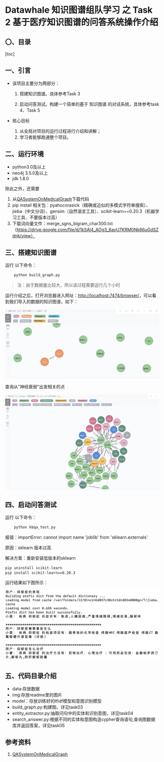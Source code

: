 # Datawhale 知识图谱组队学习 之 Task 2 基于医疗知识图谱的问答系统操作介绍

## 〇、目录

[toc]

## 一、引言

- 该项目主要分为两部分：
  1. 搭建知识图谱。具体参考Task 3

  2. 启动问答测试。构建一个简单的基于 知识图谱 的对话系统，具体参考task 4、Task 5 

- 核心目标

  1.  从全局对项目的运行过程进行介绍和讲解；
  2. 学习者能够跑通整个项目。

## 二、运行环境

- python3.0及以上
- neo4j 3.5.0及以上
- jdk 1.8.0

除此之外，还需要

1. 从[QASystemOnMedicalGraph](https://github.com/zhihao-chen/QASystemOnMedicalGraph)下载代码
2. pip install 相关包：pyahocorasick（精确或近似的多模式字符串搜索）、jieba（中文分词）、gensim（自然语言工具）、scikit-learn==0.20.3（机器学习工具、不要版本过高）
3. 下载词向量文件：merge_sgns_bigram_char300.txt （https://drive.google.com/file/d/1kSAl4_AOg3_6ayU7KRM0Nk66uGdSZdnk/view）

## 三、搭建知识图谱

运行 以下命令：

```s
    python build_graph.py 
```

> 注：由于数据量比较大，所以该过程需要运行几个小时 

运行介绍之后，打开浏览器进入网址：[http://localhost:7474/browser/](http://localhost:7474/browser/)，可以看到我们导入的数据的知识图谱，如下：

<img src="task02.assets/image-20210112130329349.png" alt="image-20210112130329349" style="zoom:50%;" />

查询从"神经衰弱"出发相关的点

<img src="task02.assets/image-20210112131416731.png" alt="image-20210112131416731" style="zoom:50%;" />

## 四、启动问答测试

运行 以下命令：

```s
    python kbqa_test.py
```

报错：importError: cannot import name 'joblib' from 'sklearn.externals'

原因：sklearn 版本过高

解决方案：重新安装低版本的sklearn

```
pip uninstall scikit-learn
pip install scikit-learn==0.20.3
```

运行结果如下图所示：

<img src="task02.assets/image-20210112143834682.png" alt="image-20210112143834682" style="zoom:50%;" />

## 五、代码目录介绍
- data:存放数据
- img:存放readme里的图片
- model：存放训练好的tfidf模型和意图识别模型
- build_graph.py:构建图，详见task03
- entity_extractor.py:抽取问句中的实体和识别意图，详见task04
- search_answer.py:根据不同的实体和意图构造cypher查询语句,查询图数据库并返回答案，详见task05

## 参考资料 

1. [QASystemOnMedicalGraph](https://github.com/zhihao-chen/QASystemOnMedicalGraph)
